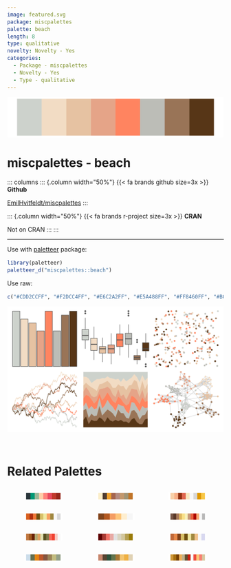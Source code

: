 ```yaml
---
image: featured.svg
package: miscpalettes
palette: beach
length: 8
type: qualitative
novelty: Novelty - Yes
categories:
  - Package - miscpalettes
  - Novelty - Yes
  - Type - qualitative
---
```


![](featured.svg)

# miscpalettes - beach 

::: columns
::: {.column width="50%"}
{{< fa brands github size=3x >}}
**Github**

[EmilHvitfeldt/miscpalettes](https://github.com/EmilHvitfeldt/miscpalettes)
:::

::: {.column width="50%"}
{{< fa brands r-project size=3x >}}
**CRAN**

Not on CRAN
:::
:::

<hr> 

Use with [paletteer](https://emilhvitfeldt.github.io/paletteer/) package:

```r
library(paletteer)
paletteer_d("miscpalettes::beach")
```

Use raw:

```r
c("#CDD2CCFF", "#F2DCC4FF", "#E6C2A2FF", "#E5A488FF", "#FF8460FF", "#BCBDB7FF", "#997457FF", "#573617FF")
``` 

![](examples.png) 

<br>

# Related Palettes

<div class="list" style="display: grid; grid-template-columns: auto auto auto;"> <figure class="figure">
<a href="../../awtools/a_palette/"> <img src="../../awtools/a_palette/featured.svg" style="width: 100%;" class="figure-img"></a>
</figure> <figure class="figure">
<a href="../../Redmonder/qMSOYlOr/"> <img src="../../Redmonder/qMSOYlOr/featured.svg" style="width: 100%;" class="figure-img"></a>
</figure> <figure class="figure">
<a href="../../palettetown/exeggcute/"> <img src="../../palettetown/exeggcute/featured.svg" style="width: 100%;" class="figure-img"></a>
</figure> <figure class="figure">
<a href="../../palettetown/krabby/"> <img src="../../palettetown/krabby/featured.svg" style="width: 100%;" class="figure-img"></a>
</figure> <figure class="figure">
<a href="../../beyonce/X28/"> <img src="../../beyonce/X28/featured.svg" style="width: 100%;" class="figure-img"></a>
</figure> <figure class="figure">
<a href="../../palettetown/pidgey/"> <img src="../../palettetown/pidgey/featured.svg" style="width: 100%;" class="figure-img"></a>
</figure> <figure class="figure">
<a href="../../palettetown/dugtrio/"> <img src="../../palettetown/dugtrio/featured.svg" style="width: 100%;" class="figure-img"></a>
</figure> <figure class="figure">
<a href="../../trekcolors/tholian/"> <img src="../../trekcolors/tholian/featured.svg" style="width: 100%;" class="figure-img"></a>
</figure> <figure class="figure">
<a href="../../palettetown/kingler/"> <img src="../../palettetown/kingler/featured.svg" style="width: 100%;" class="figure-img"></a>
</figure> <figure class="figure">
<a href="../../Redmonder/qMSOOr/"> <img src="../../Redmonder/qMSOOr/featured.svg" style="width: 100%;" class="figure-img"></a>
</figure> <figure class="figure">
<a href="../../IslamicArt/fes/"> <img src="../../IslamicArt/fes/featured.svg" style="width: 100%;" class="figure-img"></a>
</figure> <figure class="figure">
<a href="../../palettetown/fearow/"> <img src="../../palettetown/fearow/featured.svg" style="width: 100%;" class="figure-img"></a>
</figure> 
</div>
